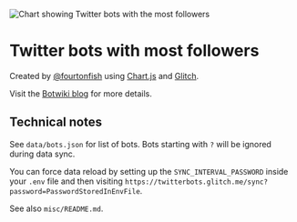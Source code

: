 ![Chart showing Twitter bots with the most followers](https://cdn.glitch.com/eafa115d-c307-4f55-8c74-1140bb1d0ef7%2Fchart-900px.png)

# Twitter bots with most followers

Created by [@fourtonfish](https://twitter.com/fourtonfish) using [Chart.js](https://www.chartjs.org/) and [Glitch](https://glitch.com/about/).

Visit the [Botwiki blog](https://botwiki.org/blog/most-popular-twitter-bots-most-followers/) for more details.


## Technical notes

See `data/bots.json` for list of bots. Bots starting with `?` will be ignored during data sync.

You can force data reload by setting up the `SYNC_INTERVAL_PASSWORD` inside your `.env` file and then visiting `https://twitterbots.glitch.me/sync?password=PasswordStoredInEnvFile`.

See also `misc/README.md`.